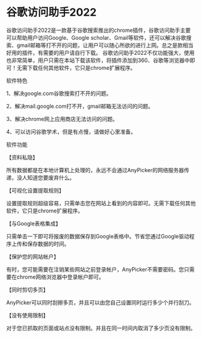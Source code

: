 # 谷歌访问助手2022
谷歌访问助手2022是一款基于谷歌搜索推出的chrome插件，谷歌访问助手主要可以帮助用户访问Google、Google scholar、Gmail等软件，还可以解决谷歌搜索、gmail邮箱等打不开的问题，让用户可以随心所欲的进行上网。总之是款相当好用的插件，有需要的用户请自行下载。
谷歌访问助手2022不仅功能强大，使用也非常简单，用户只需在本站下载该软件，将插件添加到360、谷歌等浏览器中即可！无需下载任何其他软件，它只是chrome扩展程序。

软件特色

1、解决google.com谷歌搜索打不开的问题。

2、解决mail.google.com打不开，gmail邮箱无法访问的问题。

3、解决chrome网上应用商店无法访问的问题。

4、可以访问谷歌学术，但是有点慢，请做好心里准备。

软件功能

【资料私隐】

所有数据都是在本地计算机上处理的，永远不会通过AnyPicker的网络服务器传递，没人知道您要废弃什么。

【可视化设置提取规则】

设置提取规则超级容易，只需单击您在网站上看到的内容即可。无需下载任何其他软件，它只是chrome扩展程序。

【与Google表格集成】

只需单击一下即可将报废的数据保存到Google表格中。节省您通过Google驱动程序上传和保存数据的时间。

【保护您的网站帐户】

有时，您可能需要在注销某些网站之前登录帐户，AnyPicker不需要密码。您只需要在chrome网络浏览器中登录帐户即可。

【同时剪切多页】

AnyPicker可以同时刮擦多页，并且可以由您自己设置同时运行多少个并行刮刀。

【没有使用限制】

对于您已抓取的页面或站点没有限制。并且在同一时间内取消了多少页没有限制。

